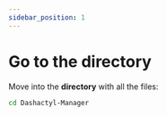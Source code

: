 ```yaml
---
sidebar_position: 1
---
```


# Go to the directory

Move into the **directory** with all the files:

```bash
cd Dashactyl-Manager
```
